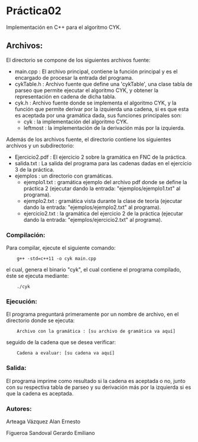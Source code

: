 # Práctica02
Implementación en C++ para el algoritmo CYK.

## Archivos:
El directorio se compone de los siguientes archivos fuente:

* main.cpp : El archivo principal, contiene la función principal y es el encargado de procesar la entrada del programa.
* cykTable.h : Archivo fuente que define una 'cykTable', una clase tabla de parseo que permite ejecutar el algoritmo CYK, y 
obtener la representación en cadena de dicha tabla.
* cyk.h : Archivo fuente donde se implementa el algoritmo CYK, y la función que permite derivar por la izquierda una cadena,
si es que esta es aceptada por una gramática dada, sus funciones principales son:
  * cyk : la implementación del algoritmo CYK.
  * leftmost : la implementación de la derivación más por la izquierda.
  
Además de los archivos fuente, el directorio contiene los siguientes archivos y un subdirectorio:
* Ejercicio2.pdf : El ejercicio 2 sobre la gramática en FNC de la práctica.
* salida.txt : La salida del programa para las cadenas dadas en el ejercicio 3 de la práctica.
* ejemplos : un directorio con gramáticas.
  * ejemplo1.txt : gramática ejemplo del archivo pdf donde se define la práctica 2 (ejecutar dando la entrada: "ejemplos/ejemplo1.txt" al programa).
  * ejemplo2.txt : gramática vista durante la clase de teoría (ejecutar dando la entrada: "ejemplos/ejemplo2.txt" al programa).
  * ejercicio2.txt : la gramática del ejercicio 2 de la práctica (ejecutar dando la entrada: "ejemplos/ejercicio2.txt" al programa).

### Compilación:
Para compilar, ejecute el siguiente comando:
```
    g++ -std=c++11 -o cyk main.cpp
```
el cual, genera el binario "cyk", el cual contiene el programa compilado,
éste se ejecuta mediante:
```
    ./cyk
```

### Ejecución:
El programa preguntará primeramente por un nombre de archivo, en el directorio donde se ejecuta:
```
    Archivo con la gramática : [su archivo de gramática va aquí]
```
seguido de la cadena que se desea verificar:
```
    Cadena a evaluar: [su cadena va aquí]
```

### Salida:
El programa imprime como resultado si la cadena es aceptada o no, junto con su respectiva tabla de parseo y su derivación
más por la izquierda si es que la cadena es aceptada.

### Autores:
Arteaga Vázquez Alan Ernesto

Figueroa Sandoval Gerardo Emiliano
